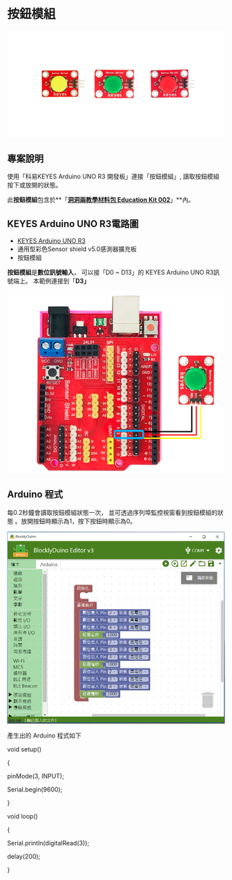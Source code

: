 # 按鈕模組

![](../../.gitbook/assets/0.png)

## 專案說明

使用「科易KEYES Arduino UNO R3 開發板」連接「按鈕模組」, 讀取按鈕模組按下或放開的狀態。

此**按鈕模組**包含於**「**[洞洞兩教學材料包 Education Kit 002](https://www.robotkingdom.com.tw/product/rk-education-kit-002/)**」**內。

## KEYES Arduino UNO R3電路圖

* [KEYES Arduino UNO R3](https://www.robotkingdom.com.tw/product/keyes-uno-r3/)
* 通用型彩色Sensor shield v5.0感測器擴充板
* 按鈕模組

**按鈕模組**是**數位訊號輸入**， 可以接「D0 ~ D13」的 KEYES Arduino UNO R3訊號端上。 本範例連接到「**D3」**

![](../../.gitbook/assets/1%20%2815%29.png)

## Arduino 程式

每0.2秒鐘會讀取按鈕模組狀態一次， 並可透過序列埠監控視窗看到按鈕模組的狀態 。放開按鈕時顯示為1，按下按鈕時顯示為0。

![](../../.gitbook/assets/2%20%281%29.png)

產生出的 Arduino 程式如下

void setup\(\)

{

 pinMode\(3, INPUT\);

 Serial.begin\(9600\);

}

void loop\(\)

{

 Serial.println\(digitalRead\(3\)\);

 delay\(200\);

}

